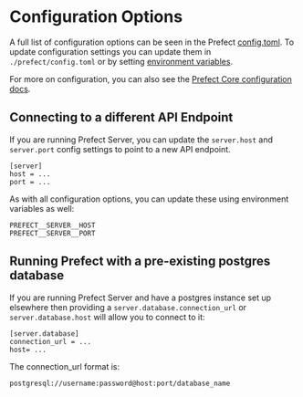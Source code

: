 # Configuration Options

A full list of configuration options can be seen in the Prefect [config.toml](https://github.com/PrefectHQ/prefect/blob/master/src/prefect/config.toml). To update configuration settings you can update them in `./prefect/config.toml` or by setting [environment variables](/core/concepts/configuration.html#environment-variables).

For more on configuration, you can also see the [Prefect Core configuration docs](/core/concepts/configuration.html).

## Connecting to a different API Endpoint
If you are running Prefect Server, you can update the `server.host` and `server.port` config settings to point to a new API endpoint.

```
[server]
host = ...
port = ...
```

As with all configuration options, you can update these using environment variables as well:

```
PREFECT__SERVER__HOST
PREFECT__SERVER__PORT
```

## Running Prefect with a pre-existing postgres database
If you are running Prefect Server and have a postgres instance set up elsewhere then providing a `server.database.connection_url` or `server.database.host` will allow you to connect to it:

```
[server.database]
connection_url = ...
host= ...
```
The connection_url format is: 

```
postgresql://username:password@host:port/database_name
```